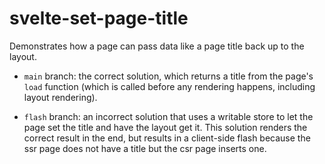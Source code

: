 # svelte-set-page-title

Demonstrates how a page can pass data like a page title back up to the layout.

- `main` branch: the correct solution, which returns a title from the page's `load` function (which
  is called before any rendering happens, including layout rendering).

- `flash` branch: an incorrect solution that uses a writable store to let the page set the title and
  have the layout get it. This solution renders the correct result in the end, but results in a
  client-side flash because the ssr page does not have a title but the csr page inserts one.
